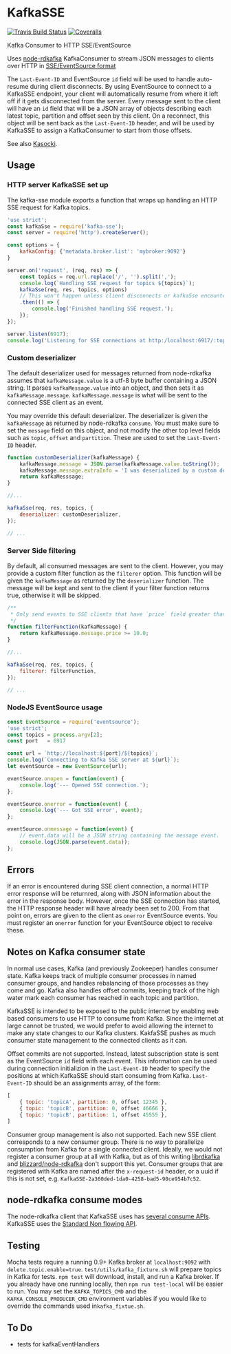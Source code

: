 # KafkaSSE

[![Travis Build Status](https://travis-ci.org/wikimedia/KafkaSSE.svg?branch=master)](https://travis-ci.org/wikimedia/KafkaSSE)
[![Coveralls](https://coveralls.io/repos/github/wikimedia/KafkaSSE/badge.svg?branch=master)](https://coveralls.io/github/wikimedia/KafkaSSE?branch=master)

Kafka Consumer to HTTP SSE/EventSource

Uses [node-rdkafka](https://github.com/Blizzard/node-rdkafka) KafkaConsumer to
stream JSON messages to clients over HTTP in [SSE/EventSource format](https://www.w3.org/TR/eventsource/)

The `Last-Event-ID` and EventSource `id` field will be used to handle auto-resume
during client disconnects.  By using EventSource to connect to a KafkaSSE endpoint,
your client will automatically resume from where it left off if it gets disconnected
from the server.  Every message sent to the client will have an `id` field that will be
a JSON array of objects describing each latest topic, partition and offset seen by this client.
On a reconnect, this object will be sent back as the `Last-Event-ID` header, and will be used
by KafkaSSE to assign a KafkaConsumer to start from those offsets.

See also [Kasocki](https://github.com/wikimedia/kasocki).

## Usage

### HTTP server KafkaSSE set up
The kafka-sse module exports a function that wraps up handling an HTTP SSE request for Kafka topics.

```javascript
'use strict';
const kafkaSse = require('kafka-sse');
const server = require('http').createServer();

const options = {
    kafkaConfig: {'metadata.broker.list': 'mybroker:9092'}
}

server.on('request', (req, res) => {
    const topics = req.url.replace('/', '').split(',');
    console.log(`Handling SSE request for topics ${topics}`);
    kafkaSse(req, res, topics, options)
    // This won't happen unless client disconnects or kafkaSse encounters an error.
    .then(() => {
        console.log('Finished handling SSE request.');
    });
});

server.listen(6917);
console.log('Listening for SSE connections at http:/localhost:6917/:topics');
```


### Custom deserializer

The default deserializer used for messages returned from node-rdkafka assumes
that `kafkaMessage.value` is a utf-8 byte buffer containing a JSON string.  It parses
`kafkaMessage.value` into an object, and then sets it as `kafkaMessage.message`.
`kafkaMessage.message` is what will be sent to the connected SSE client as an
event.

You may override this default deserializer.  The deserializer is given the `kafkaMessage` as
returned by node-rdkafka `consume`.  You must make sure to set the `message` field on this
object, and not modify the other top level fields such as `topic`, `offset` and `partition`.
These are used to set the `Last-Event-ID` header.

```javascript
function customDeserializer(kafkaMessage) {
    kafkaMessage.message = JSON.parse(kafkaMessage.value.toString());
    kafkaMessage.message.extraInfo = 'I was deserialized by a custom deserializer';
    return kafkaMesssage;
}

//...

kafkaSse(req, res, topics, {
    deserializer: customDeserializer,
});

// ...
```

### Server Side filtering

By default, all consumed messages are sent to the client.  However, you may provide
a custom filter function as the `filterer` option.
This function will be given the `kafkaMessage` as returned
by the `deserializer` function.  The message will be kept and sent to the client if your
filter function returns true, otherwise it will be skipped.

```javascript
/**
 * Only send events to SSE clients that have `price` field greater than `10.0`;
 */
function filterFunction(kafkaMessage) {
    return kafkaMessage.message.price >= 10.0;
}

//...

kafkaSse(req, res, topics, {
    filterer: filterFunction,
});

// ...
```

### NodeJS EventSource usage
```javascript
const EventSource = require('eventsource');
'use strict';
const topics = process.argv[2];
const port   = 6917

const url = `http://localhost:${port}/${topics}`;
console.log(`Connecting to Kafka SSE server at ${url}`);
let eventSource = new EventSource(url);

eventSource.onopen = function(event) {
    console.log('--- Opened SSE connection.');
};

eventSource.onerror = function(event) {
    console.log('--- Got SSE error', event);
};

eventSource.onmessage = function(event) {
    // event.data will be a JSON string containing the message event.
    console.log(JSON.parse(event.data));
};
```


## Errors

If an error is encountered during SSE client connection, a normal HTTP error response
will be returnred, along with JSON information about the error in the response body.
However, once the SSE connection has started, the HTTP response header will have already
been set to 200.  From that point on, errors are given to the client as `onerror` EventSource
events.  You must register an `onerror` function for your EventSource object to receive these.


## Notes on Kafka consumer state

In normal use cases, Kafka (and previously Zookeeper) handles consumer state.
Kafka keeps track of multiple consumer processes in named consumer groups, and
handles rebalancing of those processes as they come and go.  Kafka also
handles offset commits, keeping track of the high water mark each consumer
has reached in each topic and partition.

KafkaSSE is intended to be exposed to the public internet by enabling
web based consumers to use HTTP to consume from Kafka.  Since
the internet at large cannot be trusted, we would prefer to avoid allowing
the internet to make any state changes to our Kafka clusters.  KakfaSSE
pushes as much consumer state management to the connected clients as it can.

Offset commits are not supported.  Instead, latest subscription state is sent
as the EventSource `id` field with each event.  This information can be
used during connection initializion in the `Last-Event-ID` header
to specify the positions at which KafkaSSE should start consuming from Kafka.
`Last-Event-ID` should be an assignments array, of the form:

```javascript
[
    { topic: 'topicA', partition: 0, offset 12345 },
    { topic: 'topicB', partition: 0, offset 46666 },
    { topic: 'topicB', partition: 1, offset 45555 },
]
```

Consumer group management is also not supported.  Each new SSE client
corresponds to a new consumer group.  There is no way to parallelize
consumption from Kafka for a single connected client.  Ideally, we would not
register a consumer group at all with Kafka, but as of this writing
[librdkafka](https://github.com/Blizzard/node-rdkafka/issues/18) and
[blizzard/node-rdkafka](https://github.com/Blizzard/node-rdkafka/issues/18)
don't support this yet.  Consumer groups that are registered with Kafka
are named after the `x-request-id` header, or a uuid if this is not set, e.g.
`KafkaSSE-2a360ded-1da0-4258-bad5-90ce954b7c52`.

## node-rdkafka consume modes
The node-rdkafka client that KafkaSSE uses has
[several consume APIs](https://github.com/Blizzard/node-rdkafka#kafkakafkaconsumer).
KafkaSSE uses the [Standard Non flowing API](https://github.com/Blizzard/node-rdkafka#standard-api-1).


## Testing
Mocha tests require a running 0.9+ Kafka broker at `localhost:9092` with
`delete.topic.enable=true`.  `test/utils/kafka_fixture.sh` will prepare
topics in Kafka for tests.  `npm test` will download, install, and run
a Kafka broker.  If you already have one running locally, then
`npm run test-local` will be easier to run.  You may set the `KAFKA_TOPICS_CMD` and
the `KAFKA_CONSOLE_PRODUCER_CMD` environment variables if you would like to override
the commands used in`kafka_fixtue.sh`.

## To Do

- tests for kafkaEventHandlers
